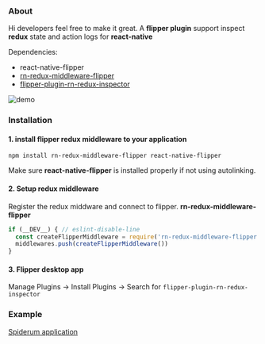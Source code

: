 ### About
  Hi developers feel free to make it great.
  A **flipper plugin** support inspect **redux** state and action logs for **react-native**

  Dependencies:
   + react-native-flipper
   + [rn-redux-middleware-flipper](https://github.com/zrg-team/rn-redux-middleware-flipper)
   + [flipper-plugin-rn-redux-inspector](https://github.com/zrg-team/flipper-rn-redux-inspector-plugin)
   
   ![demo](https://github.com/zrg-team/flipper-rn-redux-inspector-plugin/blob/master/images/demo.png?raw=true "Demo plugin")


### Installation
#### 1. install flipper redux middleware to your application

```npm install rn-redux-middleware-flipper react-native-flipper```

Make sure **react-native-flipper** is installed properly if not using autolinking.

#### 2. Setup redux middleware
Register the redux middware and connect to flipper. **rn-redux-middleware-flipper**

```javascript
if (__DEV__) { // eslint-disable-line
  const createFlipperMiddleware = require('rn-redux-middleware-flipper').default
  middlewares.push(createFlipperMiddleware())
}
```

#### 3. Flipper desktop app
Manage Plugins -> Install Plugins -> Search for ```flipper-plugin-rn-redux-inspector```

### Example

[Spiderum application](https://github.com/zrg-team/rn_spiderum)
